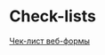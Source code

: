 # Check-lists

[Чек-лист веб-формы](https://docs.google.com/spreadsheets/d/1IJQWM93PRZYeRdbN8-U1grVVq9TdvZXpRo1UpKUylSE/edit#gid=0)
